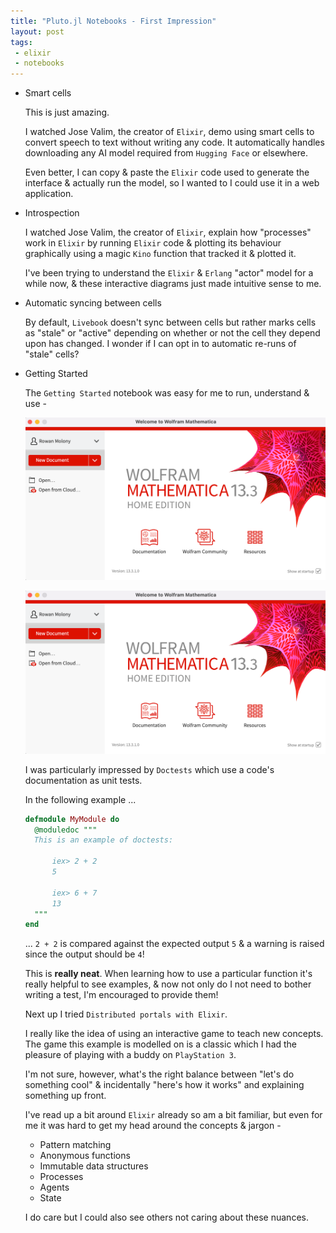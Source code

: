```yaml
---
title: "Pluto.jl Notebooks - First Impression"
layout: post
tags:
 - elixir
 - notebooks
---
```


- Smart cells

  This is just amazing.

  I watched Jose Valim, the creator of `Elixir`, demo using smart cells to convert speech to text without writing any code.  It automatically handles downloading any AI model required from `Hugging Face` or elsewhere.

  Even better,  I can copy & paste the `Elixir` code used to generate the interface & actually run the model,  so I wanted to I could use it in a web application.

- Introspection

  I watched Jose Valim, the creator of `Elixir`, explain how "processes" work in `Elixir` by running `Elixir` code & plotting its behaviour graphically using a magic `Kino` function that tracked it & plotted it.

  I've been trying to understand the `Elixir` & `Erlang` "actor" model for a while now,  & these interactive diagrams just made intuitive sense to me.

- Automatic syncing between cells

  By default, `Livebook` doesn't sync between cells but rather marks cells as "stale" or "active" depending on whether or not the cell they depend upon has changed.  I wonder if I can opt in to automatic re-runs of "stale" cells?

- Getting Started

  The `Getting Started` notebook was easy for me to run, understand & use - 

  ![livebook-home-page.png](/assets/images/livebook-home-page.png)

  ![welcome-to-livebook.png](/assets/images/welcome-to-livebook.png) 

  I was particularly impressed by `Doctests` which use a code's documentation as unit tests.

  In the following example ...

  ```elixir
  defmodule MyModule do
    @moduledoc """
    This is an example of doctests:

        iex> 2 + 2
        5

        iex> 6 + 7
        13
    """
  end
  ```

  ... `2 + 2` is compared against the expected output `5` & a warning is raised since the output should be `4`!

  This is **really neat**.  When learning how to use a particular function it's really helpful to see examples,  & now not only do I not need to bother writing a test,  I'm encouraged to provide them!

  Next up I tried `Distributed portals with Elixir`.

  I really like the idea of using an interactive game to teach new concepts.  The game this example is modelled on is a classic which I had the pleasure of playing with a buddy on `PlayStation 3`.

  I'm not sure, however, what's the right balance between "let's do something cool" & incidentally "here's how it works" and explaining something up front.

  I've read up a bit around `Elixir` already so am a bit familiar, but even for me it was hard to get my head around the concepts & jargon -

  - Pattern matching
  - Anonymous functions
  - Immutable data structures
  - Processes
  - Agents
  - State

  I do care but I could also see others not caring about these nuances. 
